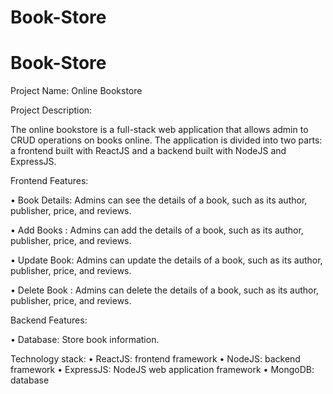 # Book-Store

# Book-Store

Project Name: Online Bookstore

Project Description:

The online bookstore is a full-stack web application that allows admin to CRUD operations on
books online. The application is divided into two parts: a frontend built with ReactJS and a
backend built with NodeJS and ExpressJS.

Frontend Features:

• Book Details: Admins can see the details of a book, such as its author, publisher, price, and
reviews.

• Add Books : Admins can add the details of a book, such as its author, publisher, price, and
reviews.

• Update Book: Admins can update the details of a book, such as its author, publisher, price, and
reviews.

• Delete Book : Admins can delete the details of a book, such as its author, publisher, price, and
reviews.

Backend Features:

• Database: Store book information.

Technology stack:
• ReactJS: frontend framework
• NodeJS: backend framework
• ExpressJS: NodeJS web application framework
• MongoDB: database
